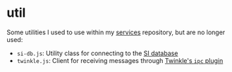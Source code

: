 # util
Some utilities I used to use within my [services](https://github.com/KockaAdmiralac/services) repository, but are no longer used:

- `si-db.js`: Utility class for connecting to the [SI database](https://github.com/KockaAdmiralac/Archive/tree/master/etf/si-discord)
- `twinkle.js`: Client for receiving messages through [Twinkle's `ipc` plugin](https://github.com/Dorumin/Twinkle/tree/master/src/plugins/ipc)
